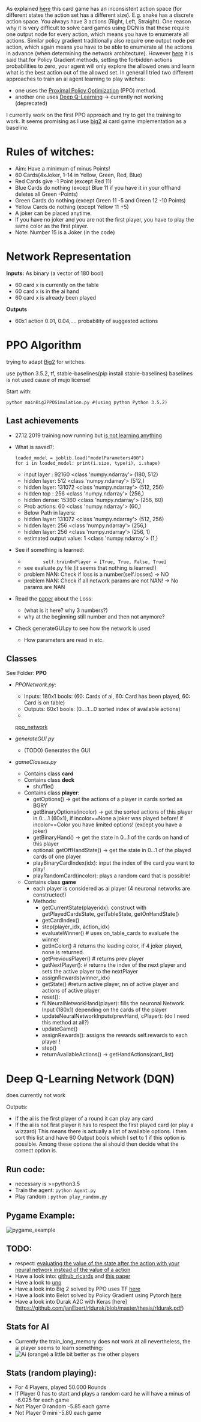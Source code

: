 As explained [here](https://ai.stackexchange.com/questions/9491/inconsistent-action-space-in-reinforcement-learning) this card game has an inconsistent action space (for different states the action set has a different size). E.g. snake has a discrete action space. You always have 3 actions (Right, Left, Straight). One reason why it is very difficult to solve card games using DQN is that these require one output node for every action, which means you have to enumerate all actions. Similar policy gradient traditionally also require one output node per action, which again means you have to be able to enumerate all the actions in advance (when determining the network architecture).
However [here](https://discuss.pytorch.org/t/how-to-implement-action-sampling-for-differing-allowed-actions/14481) it is said that for Policy Gradient methods, setting the forbidden actions probabilities to zero, your agent will only explore the allowed ones and learn what is the best action out of the allowed set.
In general I tried two different approaches to train an ai agent learning to play witches:
* one uses the [Proximal Policy Optimization](https://github.com/CesMak/witches_ai/tree/master/PPO) (PPO) method.
* another one uses [Deep Q-Learning](https://github.com/CesMak/witches_ai/tree/master/DQN) -> currently not working (deprecated)

 I currently work on the first PPO approach and try to get the training to work. It seems promising as I use [big2](https://github.com/henrycharlesworth/big2_PPOalgorithm) ai card game implementation as a baseline.

# Rules of witches:
*	Aim:	Have a minimum of minus Points!
*	60 	   Cards(4xJoker, 1-14 in Yellow, Green, Red, Blue)
*	Red    Cards give -1 Point (except Red 11)
*	Blue   Cards do nothing    (except Blue 11 if you have it in your offhand deletes all Green -Points)
*	Green  Cards do nothing	   (except Green 11 -5 and Green 12 -10 Points)
* Yellow Cards do nothing    (except Yellow 11 +5)
*	A joker can be placed anytime.
* If you have no joker and you are not the first player, you have to play the same color as the first player.
* Note: Number 15 is a Joker (in the code)

# Network Representation
**Inputs:**
As binary (a vector of 180 bool)
* 60 card x is currently on the table
* 60 card x is in the ai hand
* 60 card x is already been played

**Outputs**
* 60x1 action 0.01, 0.04,.... probability of suggested actions

# PPO Algorithm
trying to adapt [Big2](https://github.com/henrycharlesworth/big2_PPOalgorithm) for witches.

use python 3.5.2, tf, stable-baselines(pip install stable-baselines)
baselines is not used cause of mujo license!

Start with:
```
python mainBig2PPOSimulation.py #(using python Python 3.5.2)
```

## Last achievements
* 27.12.2019 training now running but [is not learning anything](https://github.com/henrycharlesworth/big2_PPOalgorithm/issues/8)
* What is saved?:
	```
	loaded_model = joblib.load("modelParameters400")
	for i in loaded_model: print(i.size, type(i), i.shape)
	```

	* input layer : 92160 <class 'numpy.ndarray'> (180, 512)  
	* hidden layer: 512 <class 'numpy.ndarray'> (512,)
	* hidden layer: 131072 <class 'numpy.ndarray'> (512, 256)
	* hidden top  : 256 <class 'numpy.ndarray'> (256,)
	* hidden dense: 15360 <class 'numpy.ndarray'> (256, 60)
	* Prob actions: 60 <class 'numpy.ndarray'> (60,)
	* Below Path in layers:
	* hidden layer: 131072 <class 'numpy.ndarray'> (512, 256)
	* hidden layer: 256 <class 'numpy.ndarray'> (256,)
	* hidden layer: 256 <class 'numpy.ndarray'> (256, 1)
	* estimated output value: 1 <class 'numpy.ndarray'> (1,)

* See if something is learned:
	+ ```		self.trainOnPlayer = [True, True, False, True]```
	+ see evaluate.py file (it seems that nothing is learned!)
	+ problem NAN: Check if loss is a number(self.losses) -> NO
	+ problem NAN: Check if all network params are not NAN! -> No params are NAN

* Read the [paper](https://arxiv.org/pdf/1808.10442) about the Loss:
	* (what is it here? why 3 numbers?)
	* why at the beginning still number and then not anymore?

* Check generateGUI.py to see how the network is used
	* How parameters are read in etc.

## Classes
See Folder: **PPO**

* *PPONetwork.py*:
	+ Inputs:  180x1 bools: (60: Cards of ai, 60: Card has been played, 60: Card is on table)
	+ Outputs: 60x1  bools: (0....1...0 sorted index of available actions)
	+
	[ppo_network](imgs/network.png)

* *generateGUI.py*
	+ (TODO) Generates the GUI

* *gameClasses.py*
	+ Contains class **card**
	+ Contains class **deck**
		- shuffle()
	+ Contains class **player**:
		- getOptions() -> get the actions of a player in cards sorted as BGRY
		- getBinaryOptions(incolor) -> get the sorted actions of this player in 0....1 (60x1), if incolor==None a joker was played before! if incolor==Color you have limited options! (except you have a joker)
		- getBinaryHand() -> get the state in 0...1 of the cards on hand of this player
		- optional: getOffHandState() -> get the state in 0...1 of the played cards of one player
		- playBinaryCardIndex(idx): input the index of the card you want to play!
		- playRandomCard(incolor):  plays a random card that is possible!
	+ Contains class **game**
		+ each player is considered as ai player (4 neuronal networks are constructed!)
		+ Methods:
			- getCurrentState(playeridx): construct with getPlayedCardsState, getTableState, getOnHandState()
			- getCardIndex()
			- step(player_idx, action_idx)
			- evaluateWinner() # uses on_table_cards to evaluate the winner
			- getInColor()    # returns the leading color, if 4 joker played, none is returned.
			- getPreviousPlayer() # returns prev player
			- getNextPlayer(): # returns the index of the next player and sets the active player to the nextPlayer
			- assignRewards(winner_idx)
			- getState() #return active player, nn of active player and actions of active player
			- reset():
			- fillNeuralNetworkHand(player): fills the neuronal Network Input (180x1) depending on the cards of the player
			- updateNeuralNetworkInputs(prevHand, cPlayer): (do I need this method at all?)
			- updateGame()
			- assignRewards(): assigns the rewards self.rewards to each player !
			- step()
			- returnAvailableActions() -> getHandActions(card_list)


# Deep Q-Learning Network (DQN)
does currently not work

Outputs:
* If the ai is the first player of a round it can play any card
* If the ai is not first player it has to respect the first played card (or play a wizzard)
This means there is actually a list of available options. I then sort this list and have 60 Output bools which I set to 1 if this option is possible. Among these options the ai should then decide what the correct option is.

## Run code:
* necessary is >=python3.5
* Train the agent: ```python Agent.py```
* Play random    : ```python play_random.py```

## Pygame Example:
![pygame_example](imgs/pygame.gif)

## TODO:
* respect: [evaluating the value of the state after the action with your neural network instead of the value of a action](https://ai.stackexchange.com/questions/16999/dqn-card-game-how-to-represent-the-actions)
* Have a look into: [github_rlcards](https://github.com/datamllab/rlcard) and [this paper](https://arxiv.org/abs/1910.04376)
* Have a look to    [uno](https://github.com/datamllab/rlcard/blob/master/examples/uno_dqn.py)
* Have a look into Big 2 solved by PPO uses TF [here](https://github.com/henrycharlesworth/big2_PPOalgorithm)
* Have a look into Belot solved by Policy Gradient using Pytorch [here](https://github.com/bornabesic/belot/blob/master/players/PlayerRL/policy.py)
* Have a look into Durak A2C with Keras [here] (https://github.com/janEbert/rldurak/blob/master/thesis/rldurak.pdf)

## Stats for AI
* Currently the train_long_memory does not work at all nevertheless, the ai player seems to learn something:
* ![Ai (orange) a little bit better as the other players](imgs/ai_.png)


## Stats (random playing):
* For 4 Players, played 50.000 Rounds
* If Player 0 has to start and plays a random card he will have a minus of -6.025 for each game
* Not Player 0  random	-5.85 each game
* Not Player 0  mini	    -5.80 each game
